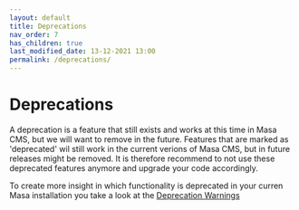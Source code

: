 ```yaml
---
layout: default
title: Deprecations
nav_order: 7
has_children: true
last_modified_date: 13-12-2021 13:00
permalink: /deprecations/
---
```


# Deprecations

A deprecation is a feature that still exists and works at this time in Masa CMS, but we will want to remove in the future.
Features that are marked as 'deprecated' wil still work in the current verions of Masa CMS, but in future releases might be removed.
It is therefore recommend to not use these deprecated features anymore and upgrade your code accordingly.

To create more insight in which functionality is deprecated in your curren Masa installation you take a look at the [Deprecation Warnings](/deprecations/deprecation_warnings/)